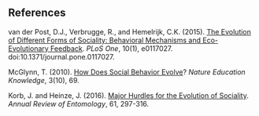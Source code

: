 ## References

van der Post, D.J., Verbrugge, R., and Hemelrijk, C.K. (2015). [The Evolution of Different Forms of Sociality: Behavioral Mechanisms and Eco-Evolutionary Feedback](https://journals.plos.org/plosone/article?id=10.1371/journal.pone.0117027#abstract0). _PLoS One_, 10(1), e0117027. doi:10.1371/journal.pone.0117027.  

McGlynn, T. (2010). [How Does Social Behavior Evolve](https://www.nature.com/scitable/knowledge/library/how-does-social-behavior-evolve-13260245/)? _Nature Education Knowledge_, 3(10), 69.  

Korb, J. and Heinze, J. (2016). [Major Hurdles for the Evolution of Sociality](https://www.annualreviews.org/doi/10.1146/annurev-ento-010715-023711). _Annual Review of Entomology_, 61, 297-316.  
